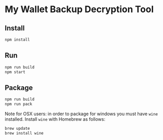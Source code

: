 
# My Wallet Backup Decryption Tool

## Install

```sh
npm install
```

## Run

```sh
npm run build
npm start
```

## Package

```sh
npm run build
npm run pack
```

Note for OSX users: in order to package for windows you must have `wine` installed. Install `wine` with Homebrew as follows:

```sh
brew update
brew install wine
```
